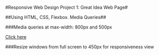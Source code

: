 #Responsive Web Design Project 1: Great Idea Web Page#

##Using HTML, CSS, Flexbox. Media Queries##

###Media queries at max-width: 800px and 500px

<a href="#">Click here</a>

###Resize windows from full screen to 450px for responsiveness view
